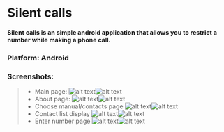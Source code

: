 # Silent calls
#### Silent calls is an simple android application that allows you to restrict a number while making a phone call.
### Platform: Android
### Screenshots: 
> * Main page:
![alt text](./img/mainPortrait.jpg)![alt text](./img/mainLandscape.jpg)
> * About page:
![alt text](./img/aboutPortrait.jpg)![alt text](./img/aboutLandscape.jpg)
> * Choose manual/contacts page
![alt text](./img/choosePortrait.jpg)![alt text](./img/chooseLandscape.jpg)
> * Contact list display
![alt text](./img/contactsPortrait.jpg)![alt text](./img/contactsLandscape.jpg)
> * Enter number page
![alt text](./img/callPortrait.jpg)![alt text](./img/callLandscape.jpg)
